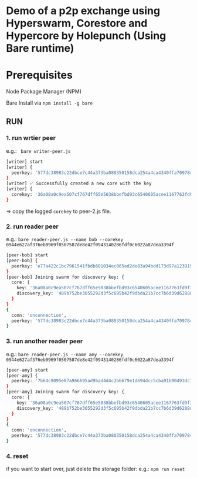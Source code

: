 # Demo of a p2p exchange using Hyperswarm, Corestore and Hypercore by Holepunch (Using Bare runtime)
#  Prerequisites
Node Package Manager (NPM)

Bare Install via `npm install -g bare`

## RUN

### 1. run wrtier peer
e.g.: ` bare writer-peer.js`
```bash
[writer] start
[writer] {
  peerkey: '577dc38983c22dbce7c44a373ba080350158dca254a4ca4340ffa7097840dacc'
}
[writer] ✅ Successfully created a new core with the key
[writer] {
  corekey: '36a08a0c9ea507cf767dff65e5038bbefbd93c6540605acee1167763fd9f3c88'
}
```
=> copy the logged `corekey` to peer-2.js file.

### 2. run reader peer
e.g.: `bare reader-peer.js --name bob --corekey 0944e627af376eb0969f0507587de8e42f0943140286fdf0c6022a87dea3394f`
```bash
[peer-bob] start
[peer-bob] {
  peerkey: 'e77a422c1bc7961541fbdb601034ec065ed2de83a94bdd173d97a1239194a1e6'
}
[peer-bob] Joining swarm for discovery key: {
  core: {
    key: '36a08a0c9ea507cf767dff65e5038bbefbd93c6540605acee1167763fd9f3c88',
    discovery_key: '489b752be3055292d3f5c695b42f9dbda21b7cc7b6d39d6288df088ba76cf3a8'
  }
}
{
  conn: 'onconnection',
  peerkey: '577dc38983c22dbce7c44a373ba080350158dca254a4ca4340ffa7097840dacc'
}
```

### 3. run another reader peer
e.g.: `bare reader-peer.js --name amy --corekey 0944e627af376eb0969f0507587de8e42f0943140286fdf0c6022a87dea3394f`
```bash
[peer-amy] start
[peer-amy] {
  peerkey: '7b64c9095e87a966695ad9bad4d4c3b6679e1d694dcc5cba91b90493dc786f19'
}
[peer-amy] Joining swarm for discovery key: {
  core: {
    key: '36a08a0c9ea507cf767dff65e5038bbefbd93c6540605acee1167763fd9f3c88',
    discovery_key: '489b752be3055292d3f5c695b42f9dbda21b7cc7b6d39d6288df088ba76cf3a8'
  }
}
{
  conn: 'onconnection',
  peerkey: '577dc38983c22dbce7c44a373ba080350158dca254a4ca4340ffa7097840dacc'
}
```

### 4. reset
if you want to start over, just delete the storage folder:
e.g.: `npm run reset`

